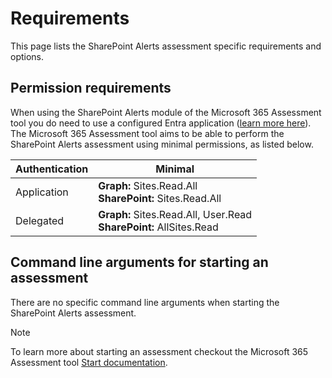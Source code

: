 # Requirements

This page lists the SharePoint Alerts assessment specific requirements and options.

## Permission requirements

When using the SharePoint Alerts module of the Microsoft 365 Assessment tool you do need to use a configured Entra application ([learn more here](../using-the-assessment-tool/setupauth.md)). The Microsoft 365 Assessment tool aims to be able to perform the SharePoint Alerts assessment using minimal permissions, as listed below.

Authentication | Minimal
---------------| -------
Application | **Graph:** Sites.Read.All <br> **SharePoint:** Sites.Read.All
Delegated | **Graph:** Sites.Read.All, User.Read <br> **SharePoint:** AllSites.Read

## Command line arguments for starting an assessment

There are no specific command line arguments when starting the SharePoint Alerts assessment.

> [!Note]
> To learn more about starting an assessment checkout the Microsoft 365 Assessment tool [Start documentation](../using-the-assessment-tool/assess-start.md).
